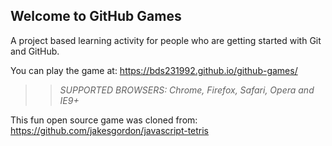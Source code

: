 ## Welcome to GitHub Games

A project based learning activity for people who are getting started with Git and GitHub.

You can play the game at: https://bds231992.github.io/github-games/

>> _*SUPPORTED BROWSERS*: Chrome, Firefox, Safari, Opera and IE9+_

This fun open source game was cloned from: https://github.com/jakesgordon/javascript-tetris
